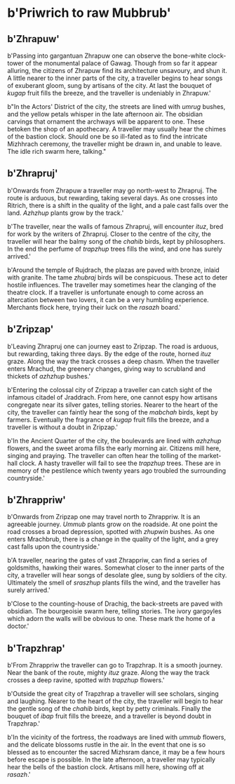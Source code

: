 # b'Priwrich to raw Mubbrub'

## b'Zhrapuw'
b'Passing into gargantuan Zhrapuw one can observe the bone-white clock-tower of the monumental palace of Gawag. Though from so far it appear alluring, the citizens of Zhrapuw find its architecture unsavoury, and shun it. A little nearer to the inner parts of the city, a traveller begins to hear songs of exuberant gloom, sung by artisans of the city. At last the bouquet of *kugap* fruit fills the breeze, and the traveller is undeniably in Zhrapuw.'

b"In the Actors' District of the city, the streets are lined with *umrug* bushes, and the yellow petals whisper in the late afternoon air. The obsidian carvings that ornament the archways will be apparent to one. These betoken the shop of an apothecary. A traveller may usually hear the chimes of the bastion clock. Should one be so ill-fated as to find the intricate Mizhhrach ceremony, the traveller might be drawn in, and unable to leave. The idle rich swarm here, talking."

## b'Zhrapruj'
b'Onwards from Zhrapuw a traveller may go north-west to Zhrapruj. The route is arduous, but rewarding, taking several days. As one crosses into Ritrich, there is a shift in the quality of the light, and a pale cast falls over the land. *Azhzhup* plants grow by the track.'

b'The traveller, near the walls of famous Zhrapruj, will encounter *ituz*, bred for work by the writers of Zhrapruj. Closer to the centre of the city, the traveller will hear the balmy song of the *chahib* birds, kept by philosophers. In the end the perfume of *trapzhup* trees fills the wind, and one has surely arrived.'

b'Around the temple of Rujdrach, the plazas are paved with bronze, inlaid with granite. The tame *zhubraj* birds will be conspicuous. These act to deter hostile influences. The traveller may sometimes hear the clanging of the theatre clock. If a traveller is unfortunate enough to come across an altercation between two lovers, it can be a very humbling experience. Merchants flock here, trying their luck on the *rasazh* board.'

## b'Zripzap'
b'Leaving Zhrapruj one can journey east to Zripzap. The road is arduous, but rewarding, taking three days. By the edge of the route, horned *ituz* graze. Along the way the track crosses a deep chasm. When the traveller enters Mrachud, the greenery changes, giving way to scrubland and thickets of *azhzhup* bushes.'

b'Entering the colossal city of Zripzap a traveller can catch sight of the infamous citadel of Jraddrach. From here, one cannot espy how artisans congregate near its silver gates, telling stories. Nearer to the heart of the city, the traveller can faintly hear the song of the *mabchah* birds, kept by farmers. Eventually the fragrance of *kugap* fruit fills the breeze, and a traveller is without a doubt in Zripzap.'

b'In the Ancient Quarter of the city, the boulevards are lined with *azhzhup* flowers, and the sweet aroma fills the early morning air. Citizens mill here, singing and praying. The traveller can often hear the tolling of the market-hall clock. A hasty traveller will fail to see the *trapzhup* trees. These are in memory of the pestilence which twenty years ago troubled the surrounding countryside.'

## b'Zhrappriw'
b'Onwards from Zripzap one may travel north to Zhrappriw. It is an agreeable journey. *Ummub* plants grow on the roadside. At one point the road crosses a broad depression, spotted with *zhupwin* bushes. As one enters Mrachbrub, there is a change in the quality of the light, and a grey cast falls upon the countryside.'

b'A traveller, nearing the gates of vast Zhrappriw, can find a series of goldsmiths, hawking their wares. Somewhat closer to the inner parts of the city, a traveller will hear songs of desolate glee, sung by soldiers of the city. Ultimately the smell of *sraszhup* plants fills the wind, and the traveller has surely arrived.'

b'Close to the counting-house of Drachig, the back-streets are paved with obsidian. The bourgeoisie swarm here, telling stories. The ivory gargoyles which adorn the walls will be obvious to one. These mark the home of a doctor.'

## b'Trapzhrap'
b'From Zhrappriw the traveller can go to Trapzhrap. It is a smooth journey. Near the bank of the route, mighty *ituz* graze. Along the way the track crosses a deep ravine, spotted with *trapzhup* flowers.'

b'Outside the great city of Trapzhrap a traveller will see scholars, singing and laughing. Nearer to the heart of the city, the traveller will begin to hear the gentle song of the *chahib* birds, kept by petty criminals. Finally the bouquet of *ibap* fruit fills the breeze, and a traveller is beyond doubt in Trapzhrap.'

b'In the vicinity of the fortress, the roadways are lined with *ummub* flowers, and the delicate blossoms rustle in the air. In the event that one is so blessed as to encounter the sacred Mizhsram dance, it may be a few hours before escape is possible. In the late afternoon, a traveller may typically hear the bells of the bastion clock. Artisans mill here, showing off at *rasazh*.'

